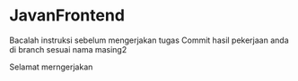 # JavanFrontend
Bacalah instruksi sebelum mengerjakan tugas Commit hasil pekerjaan anda di branch sesuai nama masing2

Selamat merngerjakan
